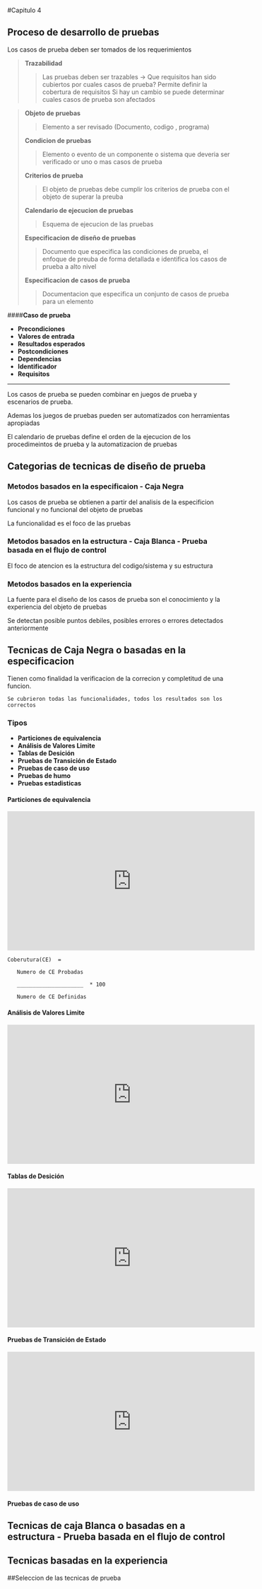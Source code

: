 #Capitulo 4

## Proceso de desarrollo de pruebas
Los casos de prueba deben ser tomados de los requerimientos 
> **Trazabilidad**
> > Las pruebas deben ser trazables -> Que requisitos han sido cubiertos por cuales casos de prueba?
> > Permite definir la cobertura de requisitos
> > Si hay un cambio se puede determinar cuales casos de prueba son afectados 


>**Objeto de pruebas**
> > Elemento a ser revisado (Documento, codigo , programa)
>
> **Condicion de pruebas**
> > Elemento o evento de un componente o sistema que deveria ser verificado or uno o mas casos de prueba
>
>**Criterios de prueba**
> > El objeto de pruebas debe cumplir los criterios de prueba con el objeto de superar la preuba
>
>
>**Calendario de ejecucion de pruebas**
> > Esquema de ejecucion de las pruebas
>
>
>**Especificacion de diseño de pruebas**
> > Documento que especifica las condiciones de prueba, el enfoque de preuba de forma detallada e identifica los casos de prueba a alto nivel
>
>**Especificacion de casos de prueba**
>> Documentacion que especifica un conjunto de casos de prueba para un elemento 




####**Caso de prueba**
* **Precondiciones**
* **Valores de entrada**
* **Resultados esperados**
* **Postcondiciones**
*  **Dependencias**
*  **Identificador**
* **Requisitos**

---

Los casos de prueba se pueden combinar en juegos de prueba y escenarios de prueba. 

Ademas los juegos de pruebas  pueden ser automatizados con herramientas apropiadas

El calendario de pruebas define el orden de la ejecucion de los procedimeintos de prueba y la automatizacion de pruebas

## Categorias de tecnicas de diseño de prueba

### Metodos basados en la especificaion - Caja Negra
Los casos de prueba se obtienen a partir del analisis de la especificion funcional y no funcional del objeto de pruebas

La funcionalidad es el foco de las pruebas

### Metodos basados en la estructura - Caja Blanca - Prueba basada en el flujo de control
El foco de atencion es la estructura del codigo/sistema y su estructura

### Metodos basados en la experiencia
La fuente para el diseño de los casos de prueba son el conocimiento y la experiencia del objeto de pruebas

Se detectan posible puntos debiles, posibles errores o errores detectados anteriormente

## Tecnicas de Caja Negra o basadas en la especificacion

Tienen como finalidad la verificacion de la correcion y completitud de una funcion.

``` Se cubrieron todas las funcionalidades, todos los resultados son los correctos ```

### Tipos
* **Particiones de equivalencia**
* **Análisis de Valores Limite**
* **Tablas de Desición**
* **Pruebas de Transición de Estado**
* **Pruebas de caso de uso**
* **Pruebas de humo**
* **Pruebas estadisticas**



#### **Particiones de equivalencia**

<iframe width="560" height="315" src="https://www.youtube.com/embed/Uo2xvx7zhwo" frameborder="0" allowfullscreen></iframe>

```
Coberutura(CE)  =   

   Numero de CE Probadas 

   _____________________  * 100

   Numero de CE Definidas
```
#### **Análisis de Valores Limite**

<iframe width="560" height="315" src="https://www.youtube.com/embed/7FMFXLmu-sw" frameborder="0" allowfullscreen></iframe>

#### **Tablas de Desición**

<iframe width="560" height="315" src="https://www.youtube.com/embed/6g9cYF0_J7Q" frameborder="0" allowfullscreen></iframe>

#### **Pruebas de Transición de Estado**

<iframe width="560" height="315" src="https://www.youtube.com/embed/98LWGvhVSpE" frameborder="0" allowfullscreen></iframe>

#### **Pruebas de caso de uso**


## Tecnicas de caja Blanca o basadas en a estructura - Prueba basada en el flujo de control

## Tecnicas basadas en la experiencia

##Seleccion de las tecnicas de prueba
